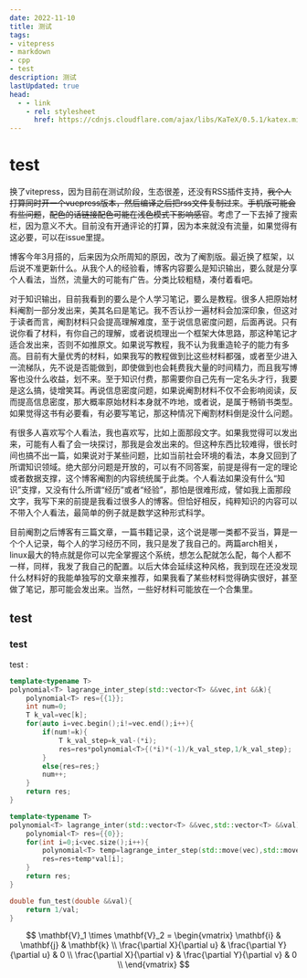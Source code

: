 ```yaml
---
date: 2022-11-10
title: 测试
tags:
- vitepress
- markdown
- cpp
- test
description: 测试
lastUpdated: true
head:
  - - link
    - rel: stylesheet
      href: https://cdnjs.cloudflare.com/ajax/libs/KaTeX/0.5.1/katex.min.css
---
```


# test

换了vitepress，因为目前在测试阶段，生态很差，还没有RSS插件支持，~~我个人打算同时开一个vuepress版本，然后编译之后把rss文件复制过来~~。~~手机版可能会有些问题~~，~~配色的话链接配色可能在浅色模式下影响感官~~。考虑了一下去掉了搜索栏，因为意义不大。目前没有开通评论的打算，因为本来就没有流量，如果觉得有这必要，可以在issue里提。

博客今年3月搭的，后来因为众所周知的原因，改为了阉割版。最近换了框架，以后说不准更新什么。从我个人的经验看，博客内容要么是知识输出，要么就是分享个人看法，当然，流量大的可能有广告。分类比较粗糙，凑付着看吧。

对于知识输出，目前我看到的要么是个人学习笔记，要么是教程。很多人把原始材料阉割一部分发出来，美其名曰是笔记。我不否认抄一遍材料会加深印象，但这对于读者而言，阉割材料只会提高理解难度，至于说信息密度问题，后面再说。只有说你看了材料，有你自己的理解，或者说梳理出一个框架大体思路，那这种笔记才适合发出来，否则不如推原文。如果说写教程，我不认为我重造轮子的能力有多高。目前有大量优秀的材料，如果我写的教程做到比这些材料都强，或者至少进入一流梯队，先不说是否能做到，即使做到也会耗费我大量的时间精力，而且我写博客也没什么收益，划不来。至于知识付费，那需要你自己先有一定名头才行，我要是这么搞，徒增笑耳。再说信息密度问题，如果说阉割材料不仅不会影响阅读，反而提高信息密度，那大概率原始材料本身就不咋地，或者说，是属于畅销书类型。如果觉得这书有必要看，有必要写笔记，那这种情况下阉割材料倒是没什么问题。

有很多人喜欢写个人看法，我也喜欢写，比如上面那段文字。如果我觉得可以发出来，可能有人看了会一块探讨，那我是会发出来的。但这种东西比较难得，很长时间也搞不出一篇，如果说对于某些问题，比如当前社会环境的看法，本身又回到了所谓知识领域。绝大部分问题是开放的，可以有不同答案，前提是得有一定的理论或者数据支撑，这个博客阉割的内容统统属于此类。个人看法如果没有什么“知识”支撑，又没有什么所谓“经历”或者“经验”，那怕是很难形成，譬如我上面那段文字，我写下来的前提是我看过很多人的博客。但恰好相反，纯粹知识的内容可以不带入个人看法，最简单的例子就是数学这种形式科学。

目前阉割之后博客有三篇文章，一篇书籍记录，这个说是哪一类都不妥当，算是一个个人记录，每个人的学习经历不同，我只是发了我自己的。两篇arch相关，linux最大的特点就是你可以完全掌握这个系统，想怎么配就怎么配，每个人都不一样，同样，我发了我自己的配置。以后大体会延续这种风格，我到现在还没发现什么材料好的我能单独写的文章来推荐，如果我看了某些材料觉得确实很好，甚至做了笔记，那可能会发出来。当然，一些好材料可能放在一个合集里。

## test

### test

test :

```cpp
template<typename T>
polynomial<T> lagrange_inter_step(std::vector<T> &&vec,int &&k){
    polynomial<T> res={{1}};
    int num=0;
    T k_val=vec[k];
    for(auto i=vec.begin();i!=vec.end();i++){
        if(num!=k){
            T k_val_step=k_val-(*i);
            res=res*polynomial<T>{(*i)*(-1)/k_val_step,1/k_val_step};
        }
        else{res=res;}
        num++;
    }
    return res;
}

template<typename T>
polynomial<T> lagrange_inter(std::vector<T> &&vec,std::vector<T> &&val){
    polynomial<T> res={{0}};
    for(int i=0;i<vec.size();i++){
        polynomial<T> temp=lagrange_inter_step(std::move(vec),std::move(i));
        res=res+temp*val[i];
    }
    return res;
}

double fun_test(double &&val){
    return 1/val;
}
```

$$
\mathbf{V}_1 \times \mathbf{V}_2 =  \begin{vmatrix}
\mathbf{i} & \mathbf{j} & \mathbf{k} \\
\frac{\partial X}{\partial u} &  \frac{\partial Y}{\partial u} & 0 \\
\frac{\partial X}{\partial v} &  \frac{\partial Y}{\partial v} & 0 \\
\end{vmatrix}
$$

